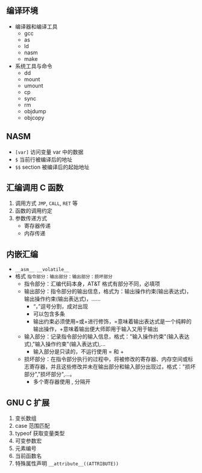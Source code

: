 ## 编译环境
* 编译器和编译工具
	* gcc
	* as
	* ld
	* nasm
	* make
* 系统工具与命令
	* dd
	* mount
	* umount
	* cp
	* sync
	* rm
	* objdump
	* objcopy

## NASM

* `[var]` 访问变量 var 中的数据
* `$` 当前行被编译后的地址
* `$$` section 被编译后的起始地址

## 汇编调用 C 函数

1. 调用方式 `JMP`, `CALL`, `RET` 等
2. 函数的调用约定
3. 参数传递方式
	* 寄存器传递
	* 内存传递

## 内嵌汇编
* `__asm__ __volatile__`
* 格式 `指令部分：输出部分：输出部分：损坏部分`
	* 指令部分：汇编代码本身，AT&T 格式有部分不同，必填项
	* 输出部分：指令部分的输出信息，格式为：输出操作约束(输出表达式)，输出操作约束(输出表达式)，……
		* “，”逗号分割，成对出现
		* 可以包含多条
		* 输出约束必须使用=或+进行修饰，=意味着输出表达式是一个纯粹的输出操作，+意味着输出便大师即用于输入又用于输出
	* 输入部分：记录指令部分的输入信息，格式："输入操作约束"(输入表达式),"输入操作约束"(输入表达式),...
		* 输入部分是只读的，不运行使用 = 和 +
	* 损坏部分：在指令部分执行的过程中，将被修改的寄存器、内存空间或标志寄存器，并且这些修改并未在输出部分和输入部分出现过，格式："损坏部分","损坏部分",...。
		* 多个寄存器使用 , 分隔开

## GNU C 扩展
1. 变长数组
2. case 范围匹配
3. typeof 获取变量类型
4. 可变参数宏
5. 元素编号
6. 当前函数名
7. 特殊属性声明 `__attribute__((ATTRIBUTE))`
